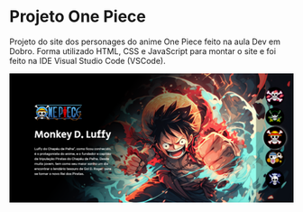 # Projeto One Piece
Projeto do site dos personages do anime One Piece feito na aula Dev em Dobro. Forma utilizado HTML, CSS e JavaScript para montar o site e foi feito na IDE Visual Studio Code (VSCode).

![Aparência do site](https://github.com/AndersonBHBR/projeto-one-piece/blob/main/One-Piece.png)

